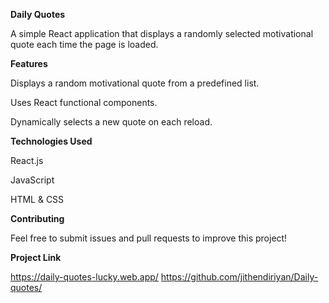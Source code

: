 **Daily Quotes**

A simple React application that displays a randomly selected motivational quote each time the page is loaded.

**Features**

Displays a random motivational quote from a predefined list.

Uses React functional components.

Dynamically selects a new quote on each reload.

**Technologies Used**

React.js

JavaScript

HTML & CSS

**Contributing**

Feel free to submit issues and pull requests to improve this project!

**Project Link**

https://daily-quotes-lucky.web.app/
https://github.com/jithendiriyan/Daily-quotes/
